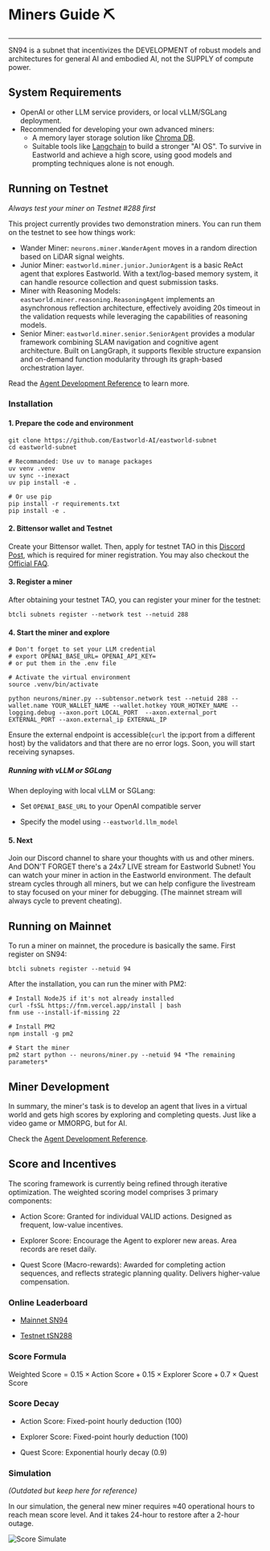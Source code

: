 # Miners Guide ⛏️

---

SN94 is a subnet that incentivizes the DEVELOPMENT of robust models and architectures for general AI and embodied AI, not the SUPPLY of compute power.

## System Requirements

* OpenAI or other LLM service providers, or local vLLM/SGLang deployment.
* Recommended for developing your own advanced miners:
    - A memory layer storage solution like [Chroma DB](https://www.trychroma.com/).
    - Suitable tools like [Langchain](https://www.langchain.com/langchain) to build a stronger "AI OS". To survive in Eastworld and achieve a high score, using good models and prompting techniques alone is not enough.


## Running on Testnet

*Always test your miner on Testnet #288 first*

This project currently provides two demonstration miners. You can run them on the testnet to see how things work:

- Wander Miner: `neurons.miner.WanderAgent` moves in a random direction based on LiDAR signal weights.
- Junior Miner: `eastworld.miner.junior.JuniorAgent` is a basic ReAct agent that explores Eastworld. With a text/log-based memory system, it can handle resource collection and quest submission tasks.
- Miner with Reasoning Models: `eastworld.miner.reasoning.ReasoningAgent` implements an asynchronous reflection architecture, effectively avoiding 20s timeout in the validation requests while leveraging the capabilities of reasoning models.
- Senior Miner: `eastworld.miner.senior.SeniorAgent` provides a modular framework combining SLAM navigation and cognitive agent architecture. Built on LangGraph, it supports flexible structure expansion and on-demand function modularity through its graph-based orchestration layer.

Read the [Agent Development Reference](agent_dev.md) to learn more.

### Installation

#### 1. Prepare the code and environment

```
git clone https://github.com/Eastworld-AI/eastworld-subnet
cd eastworld-subnet

# Recommanded: Use uv to manage packages
uv venv .venv
uv sync --inexact
uv pip install -e .

# Or use pip
pip install -r requirements.txt
pip install -e .

```

#### 2. Bittensor wallet and Testnet 

Create your Bittensor wallet. Then, apply for testnet TAO in this [Discord Post](https://discord.com/channels/799672011265015819/1331693251589312553), which is required for miner registration. You may also checkout the [Official FAQ](https://discord.com/channels/799672011265015819/1215386737661055056).


#### 3. Register a miner

After obtaining your testnet TAO, you can register your miner for the testnet:

```
btcli subnets register --network test --netuid 288
```


#### 4. Start the miner and explore

```
# Don't forget to set your LLM credential
# export OPENAI_BASE_URL= OPENAI_API_KEY=
# or put them in the .env file

# Activate the virtual environment
source .venv/bin/activate

python neurons/miner.py --subtensor.network test --netuid 288 --wallet.name YOUR_WALLET_NAME --wallet.hotkey YOUR_HOTKEY_NAME --logging.debug --axon.port LOCAL_PORT  --axon.external_port EXTERNAL_PORT --axon.external_ip EXTERNAL_IP

```
Ensure the external endpoint is accessible(`curl` the ip:port from a different host) by the validators and that there are no error logs. Soon, you will start receiving synapses.

##### Running with vLLM or SGLang

When deploying with local vLLM or SGLang:

- Set `OPENAI_BASE_URL` to your OpenAI compatible server

- Specify the model using `--eastworld.llm_model`


#### 5. Next

Join our Discord channel to share your thoughts with us and other miners. And DON'T FORGET there's a 24x7 LIVE stream for Eastworld Subnet! You can watch your miner in action in the Eastworld environment. The default stream cycles through all miners, but we can help configure the livestream to stay focused on your miner for debugging. (The mainnet stream will always cycle to prevent cheating).


## Running on Mainnet

To run a miner on mainnet, the procedure is basically the same. First register on SN94:

```
btcli subnets register --netuid 94
```

After the installation, you can run the miner with PM2:

```
# Install NodeJS if it's not already installed
curl -fsSL https://fnm.vercel.app/install | bash
fnm use --install-if-missing 22

# Install PM2
npm install -g pm2

# Start the miner
pm2 start python -- neurons/miner.py --netuid 94 *The remaining parameters*

```


## Miner Development

In summary, the miner's task is to develop an agent that lives in a virtual world and gets high scores by exploring and completing quests. Just like a video game or MMORPG, but for AI.

Check the [Agent Development Reference](agent_dev.md).


## Score and Incentives

The scoring framework is currently being refined through iterative optimization. The weighted scoring model comprises 3 primary components:

* Action Score: Granted for individual VALID actions. Designed as frequent, low-value incentives.

* Explorer Score: Encourage the Agent to explorer new areas. Area records are reset daily.

* Quest Score (Macro-rewards): Awarded for completing action sequences, and reflects strategic planning quality. Delivers higher-value compensation.


### Online Leaderboard

* [Mainnet SN94](https://eastworld.grafana.net/public-dashboards/45a641f0908d4ddc835099412ad533be)

* [Testnet tSN288](https://eastworld.grafana.net/public-dashboards/4f1d6f61166c4bfaa8892c5c1688a1f4)


### Score Formula

$\text{Weighted Score} = 0.15 \times \text{Action Score} + 0.15 \times \text{Explorer Score} + 0.7 \times \text{Quest Score}$


### Score Decay

* Action Score: Fixed-point hourly deduction (100)

* Explorer Score: Fixed-point hourly deduction (100)

* Quest Score: Exponential hourly decay (0.9)


### Simulation

 *(Outdated but keep here for reference)*

In our simulation, the general new miner requires ≈40 operational hours to reach mean score level. And it takes 24-hour to restore after a 2-hour outage.

![Score Simulate](score.png)
